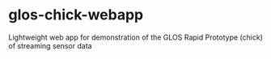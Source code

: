 # glos-chick-webapp
Lightweight web app for demonstration of the GLOS Rapid Prototype (chick) of streaming sensor data
